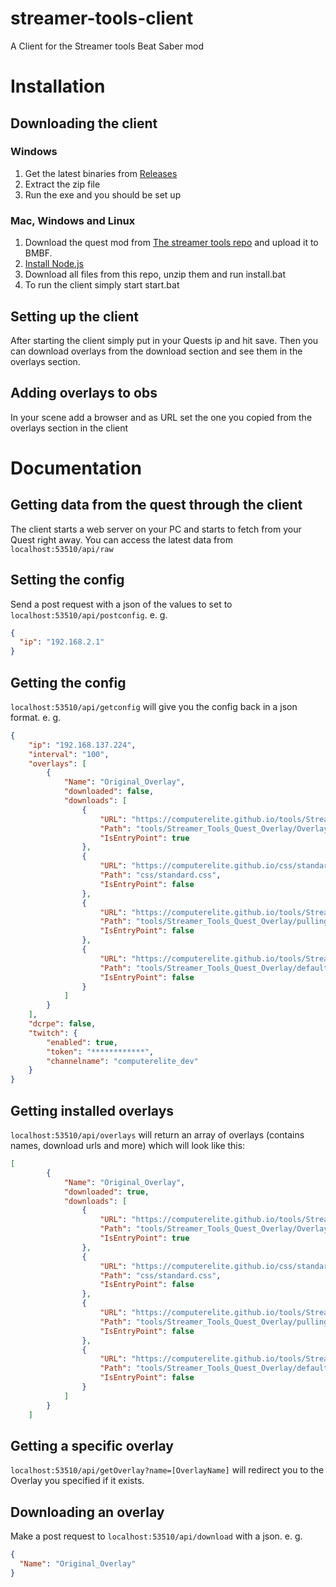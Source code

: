 # streamer-tools-client
A Client for the Streamer tools Beat Saber mod

# Installation
## Downloading the client
### Windows
1. Get the latest binaries from [Releases](https://github.com/ComputerElite/streamer-tools-client/releases)
2. Extract the zip file
3. Run the exe and you should be set up
### Mac, Windows and Linux
1. Download the quest mod from [The streamer tools repo](https://github.com/EnderdracheLP/streamer-tools/releases/latest) and upload it to BMBF.
2. [Install Node.js](https://nodejs.org/en/download/)
3. Download all files from this repo, unzip them and run install.bat
4. To run the client simply start start.bat

## Setting up the client
After starting the client simply put in your Quests ip and hit save.
Then you can download overlays from the download section and see them in the overlays section.

## Adding overlays to obs
In your scene add a browser and as URL set the one you copied from the overlays section in the client

# Documentation
## Getting data from the quest through the client
The client starts a web server on your PC and starts to fetch from your Quest right away. You can access the latest data from `localhost:53510/api/raw`

## Setting the config
Send a post request with a json of the values to set to `localhost:53510/api/postconfig`. e. g. 
```json
{
  "ip": "192.168.2.1"
}
```

## Getting the config
`localhost:53510/api/getconfig` will give you the config back in a json format. e. g. 
```json
{
    "ip": "192.168.137.224",
    "interval": "100",
    "overlays": [
        {
            "Name": "Original_Overlay",
            "downloaded": false,
            "downloads": [
                {
                    "URL": "https://computerelite.github.io/tools/Streamer_Tools_Quest_Overlay/Overlay1.html",
                    "Path": "tools/Streamer_Tools_Quest_Overlay/Overlay2.html",
                    "IsEntryPoint": true
                },
                {
                    "URL": "https://computerelite.github.io/css/standard.css",
                    "Path": "css/standard.css",
                    "IsEntryPoint": false
                },
                {
                    "URL": "https://computerelite.github.io/tools/Streamer_Tools_Quest_Overlay/pulling.js",
                    "Path": "tools/Streamer_Tools_Quest_Overlay/pulling.js",
                    "IsEntryPoint": false
                },
                {
                    "URL": "https://computerelite.github.io/tools/Streamer_Tools_Quest_Overlay/default.png",
                    "Path": "tools/Streamer_Tools_Quest_Overlay/default.png",
                    "IsEntryPoint": false
                }
            ]
        }
    ],
    "dcrpe": false,
    "twitch": {
        "enabled": true,
        "token": "************",
        "channelname": "computerelite_dev"
    }
}
```

## Getting installed overlays
`localhost:53510/api/overlays` will return an array of overlays (contains names, download urls and more) which will look like this:
```json
[
        {
            "Name": "Original_Overlay",
            "downloaded": true,
            "downloads": [
                {
                    "URL": "https://computerelite.github.io/tools/Streamer_Tools_Quest_Overlay/Overlay1.html",
                    "Path": "tools/Streamer_Tools_Quest_Overlay/Overlay2.html",
                    "IsEntryPoint": true
                },
                {
                    "URL": "https://computerelite.github.io/css/standard.css",
                    "Path": "css/standard.css",
                    "IsEntryPoint": false
                },
                {
                    "URL": "https://computerelite.github.io/tools/Streamer_Tools_Quest_Overlay/pulling.js",
                    "Path": "tools/Streamer_Tools_Quest_Overlay/pulling.js",
                    "IsEntryPoint": false
                },
                {
                    "URL": "https://computerelite.github.io/tools/Streamer_Tools_Quest_Overlay/default.png",
                    "Path": "tools/Streamer_Tools_Quest_Overlay/default.png",
                    "IsEntryPoint": false
                }
            ]
        }
    ]
```

## Getting a specific overlay
`localhost:53510/api/getOverlay?name=[OverlayName]` will redirect you to the Overlay you specified if it exists.

## Downloading an overlay
Make a post request to `localhost:53510/api/download` with a json. e. g.
```json
{
  "Name": "Original_Overlay"
}
```
